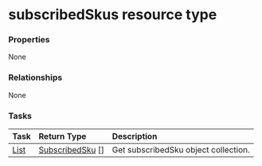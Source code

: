 # subscribedSkus resource type



### Properties
None

### Relationships
None


### Tasks

| Task		   | Return Type	|Description|
|:---------------|:--------|:----------|
|[List](../api/subscribedsku_list.md) | [SubscribedSku](subscribedsku.md) [] |Get subscribedSku object collection. |

<!-- uuid: b863911e-9b0b-40d8-995c-47034cd39a1c
2015-10-12 21:30:01 UTC -->